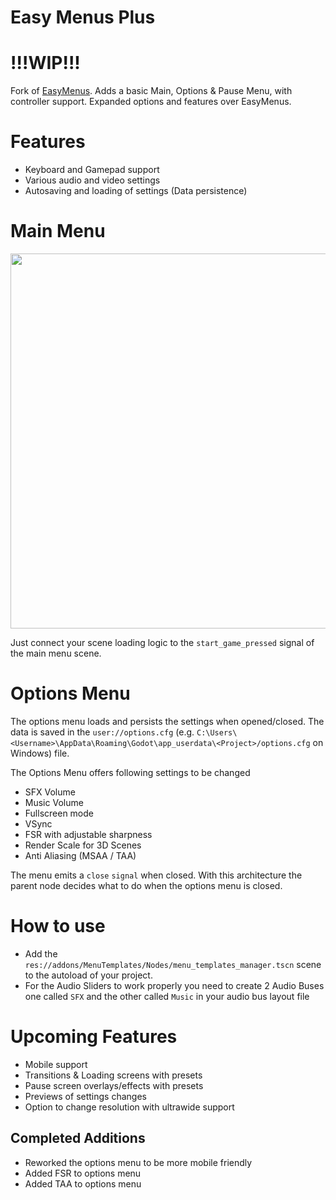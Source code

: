 # Easy Menus Plus
# !!!WIP!!!
Fork of [EasyMenus](https://github.com/SavoVuksan/EasyMenus).
Adds a basic Main, Options & Pause Menu, with controller support.
Expanded options and features over EasyMenus.

# Features
* Keyboard and Gamepad support
* Various audio and video settings
* Autosaving and loading of settings (Data persistence)

# Main Menu
<img src="Screenshots/main_menu.gif" width="600" />

Just connect your scene loading logic to the `start_game_pressed` signal of the main menu scene.

# Options Menu

The options menu loads and persists the settings when opened/closed. The data is saved in the `user://options.cfg` (e.g. `C:\Users\<Username>\AppData\Roaming\Godot\app_userdata\<Project>/options.cfg` on Windows) file.

The Options Menu offers following settings to be changed
* SFX Volume
* Music Volume
* Fullscreen mode
* VSync
* FSR with adjustable sharpness
* Render Scale for 3D Scenes
* Anti Aliasing (MSAA / TAA)

The menu emits a `close` `signal` when closed. With this architecture the parent node decides what to do when the options menu is closed. 

# How to use
* Add the `res://addons/MenuTemplates/Nodes/menu_templates_manager.tscn` scene to the autoload of your project.
* For the Audio Sliders to work properly you need to create 2 Audio Buses one called `SFX` and the other called `Music` in your audio bus layout file

# Upcoming Features
* Mobile support
* Transitions & Loading screens with presets
* Pause screen overlays/effects with presets
* Previews of settings changes
* Option to change resolution with ultrawide support

## Completed Additions
* Reworked the options menu to be more mobile friendly
* Added FSR to options menu
* Added TAA to options menu
